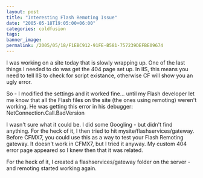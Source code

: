 ```yaml
---
layout: post
title: "Interesting Flash Remoting Issue"
date: "2005-05-18T19:05:00+06:00"
categories: coldfusion 
tags: 
banner_image: 
permalink: /2005/05/18/F1EBC912-91FE-B581-757239DEFBE09674
---
```


I was working on a site today that is slowly wrapping up. One of the last things I needed to do was get the 404 page set up. In IIS, this means you need to tell IIS to check for script existance, otherwise CF will show you an ugly error. 

So - I modified the settings and it worked fine... until my Flash developer let me know that all the Flash files on the site (the ones using remoting) weren't working. He was getting this error in his debugger: NetConnection.Call.BadVersion

I wasn't sure what it could be. I did some Googling - but didn't find anything. For the heck of it, I then tried to hit mysite/flashservices/gateway. Before CFMX7, you could use this as a way to test your Flash Remoting gateway. It doesn't work in CFMX7, but I tried it anyway. My custom 404 error page appeared so I knew then that it was related.

For the heck of it, I created a flashservices/gateway folder on the server - and remoting started working again.